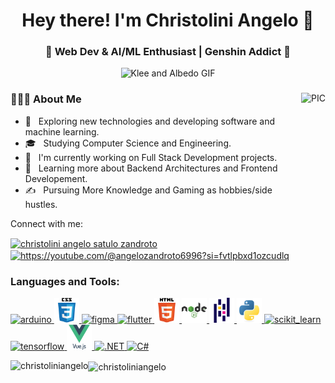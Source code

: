 <h1 align="center"> Hey there! I'm Christolini Angelo 👋 </h1>

<h3 align="center">🚀 Web Dev & AI/ML Enthusiast | Genshin Addict  🚀</h3>

<p align="center">
  <img src="https://media.tenor.com/rRPKwueMmooAAAAd/klee-albedo-genshin.gif" alt="Klee and Albedo GIF" />
</p>

<div>
<img align="right" alt="PIC" height="300px" src="https://i.pinimg.com/originals/1e/98/b3/1e98b30a51853928731feea866258107.png" />
<div align="left"> 
  <h3> 👨🏻‍💻 About Me </h3>

- 🤔 &nbsp; Exploring new technologies and developing software and machine learning.
- 🎓 &nbsp; Studying Computer Science and Engineering.
- 💼 &nbsp; I'm currently working on Full Stack Development projects.
- 🌱 &nbsp; Learning more about Backend Architectures and Frontend Developement.
- ✍️ &nbsp; Pursuing More Knowledge and Gaming as hobbies/side hustles.

</div> 
</di

<h3 align="left">Connect with me:</h3>
<p align="left">
<a href="https://www.linkedin.com/in/christolini-angelo/" target="blank"><img align="center" src="https://raw.githubusercontent.com/rahuldkjain/github-profile-readme-generator/master/src/images/icons/Social/linked-in-alt.svg" alt="christolini angelo satulo zandroto" height="30" width="40" /></a>
<a href="https://www.youtube.com/c/https://youtube.com/@angelozandroto6996?si=fvtlpbxd1ozcudlq" target="blank"><img align="center" src="https://raw.githubusercontent.com/rahuldkjain/github-profile-readme-generator/master/src/images/icons/Social/youtube.svg" alt="https://youtube.com/@angelozandroto6996?si=fvtlpbxd1ozcudlq" height="30" width="40" /></a>
</p>

<h3 align="left">Languages and Tools:</h3>
<p align="left"> 
  <a href="https://www.arduino.cc/" target="_blank" rel="noreferrer"> 
    <img src="https://cdn.worldvectorlogo.com/logos/arduino-1.svg" alt="arduino" width="40" height="40"/> 
  </a> 
  <a href="https://www.w3schools.com/css/" target="_blank" rel="noreferrer"> 
    <img src="https://raw.githubusercontent.com/devicons/devicon/master/icons/css3/css3-original-wordmark.svg" alt="css3" width="40" height="40"/> 
  </a> 
  <a href="https://www.figma.com/" target="_blank" rel="noreferrer"> 
    <img src="https://www.vectorlogo.zone/logos/figma/figma-icon.svg" alt="figma" width="40" height="40"/> 
  </a> 
  <a href="https://flutter.dev" target="_blank" rel="noreferrer"> 
    <img src="https://www.vectorlogo.zone/logos/flutterio/flutterio-icon.svg" alt="flutter" width="40" height="40"/> 
  </a> 
  <a href="https://www.w3.org/html/" target="_blank" rel="noreferrer"> 
    <img src="https://raw.githubusercontent.com/devicons/devicon/master/icons/html5/html5-original-wordmark.svg" alt="html5" width="40" height="40"/> 
  </a> 
  <a href="https://nodejs.org" target="_blank" rel="noreferrer"> 
    <img src="https://raw.githubusercontent.com/devicons/devicon/master/icons/nodejs/nodejs-original-wordmark.svg" alt="nodejs" width="40" height="40"/> 
  </a> 
  <a href="https://pandas.pydata.org/" target="_blank" rel="noreferrer"> 
    <img src="https://raw.githubusercontent.com/devicons/devicon/2ae2a900d2f041da66e950e4d48052658d850630/icons/pandas/pandas-original.svg" alt="pandas" width="40" height="40"/> 
  </a> 
  <a href="https://www.python.org" target="_blank" rel="noreferrer"> 
    <img src="https://raw.githubusercontent.com/devicons/devicon/master/icons/python/python-original.svg" alt="python" width="40" height="40"/> 
  </a> 
  <a href="https://scikit-learn.org/" target="_blank" rel="noreferrer"> 
    <img src="https://upload.wikimedia.org/wikipedia/commons/0/05/Scikit_learn_logo_small.svg" alt="scikit_learn" width="40" height="40"/> 
  </a> 
  <a href="https://www.tensorflow.org" target="_blank" rel="noreferrer"> 
    <img src="https://www.vectorlogo.zone/logos/tensorflow/tensorflow-icon.svg" alt="tensorflow" width="40" height="40"/> 
  </a> 
  <a href="https://vuejs.org/" target="_blank" rel="noreferrer"> 
    <img src="https://raw.githubusercontent.com/devicons/devicon/master/icons/vuejs/vuejs-original-wordmark.svg" alt="vuejs" width="40" height="40"/> 
  </a> 
  <a href="https://learn.microsoft.com/en-us/dotnet/" target="_blank" rel="noreferrer"> 
    <img src="https://cdn.worldvectorlogo.com/logos/dotnet.svg" alt=".NET" width="40" height="40"/> 
  </a> 
  <a href="https://learn.microsoft.com/en-us/dotnet/csharp/" target="_blank" rel="noreferrer"> 
    <img src="https://cdn.worldvectorlogo.com/logos/c--4.svg" alt="C#" width="40" height="40"/> 
  </a>
</p>

<p><img align="left" src="https://github-readme-stats.vercel.app/api/top-langs?username=christoliniangelo&show_icons=true&locale=en&layout=compact" alt="christoliniangelo" /></p>

<p><img align="center" src="https://github-readme-streak-stats.herokuapp.com/?user=christoliniangelo&" alt="christoliniangelo" /></p>
